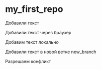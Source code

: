 ﻿# my_first_repo

Добавили текст

Добавили текст через браузер

Добавим текст локально

Добавили текст в новой ветке new_branch

Разрешаем конфликт
